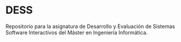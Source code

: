 # DESS
Repositorio para la asignatura de Desarrollo y Evaluación de Sistemas Software Interactivos del Máster en Ingeniería Informática.
